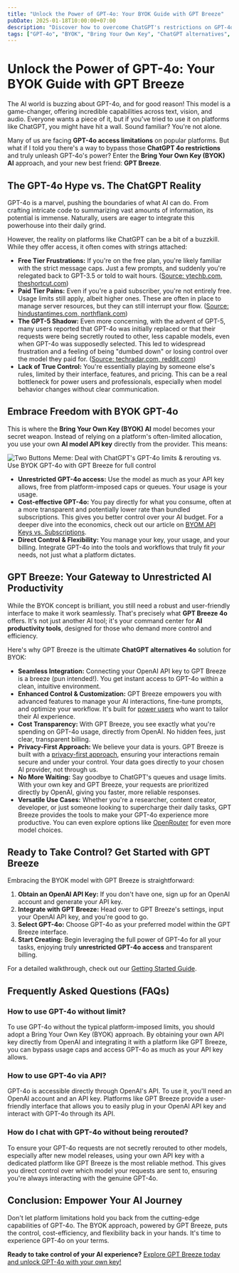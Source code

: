 ```yaml
---
title: "Unlock the Power of GPT-4o: Your BYOK Guide with GPT Breeze"
pubDate: 2025-01-18T10:00:00+07:00
description: "Discover how to overcome ChatGPT's restrictions on GPT-4o access by using a Bring Your Own Key (BYOK) approach with GPT Breeze for unparalleled control and cost-efficiency."
tags: ["GPT-4o", "BYOK", "Bring Your Own Key", "ChatGPT alternatives", "GPT Breeze", "AI models", "AI tools", "unrestricted access", "cost-effective AI"]
---
```


# Unlock the Power of GPT-4o: Your BYOK Guide with GPT Breeze

The AI world is buzzing about GPT-4o, and for good reason! This model is a game-changer, offering incredible capabilities across text, vision, and audio. Everyone wants a piece of it, but if you've tried to use it on platforms like ChatGPT, you might have hit a wall. Sound familiar? You're not alone.

Many of us are facing **GPT-4o access limitations** on popular platforms. But what if I told you there's a way to bypass those **ChatGPT 4o restrictions** and truly unleash GPT-4o's power? Enter the **Bring Your Own Key (BYOK) AI** approach, and your new best friend: **GPT Breeze**.

## The GPT-4o Hype vs. The ChatGPT Reality

GPT-4o is a marvel, pushing the boundaries of what AI can do. From crafting intricate code to summarizing vast amounts of information, its potential is immense. Naturally, users are eager to integrate this powerhouse into their daily grind.

However, the reality on platforms like ChatGPT can be a bit of a buzzkill. While they offer access, it often comes with strings attached:

*   **Free Tier Frustrations:** If you're on the free plan, you're likely familiar with the strict message caps. Just a few prompts, and suddenly you're relegated back to GPT-3.5 or told to wait hours. ([Source: ytechb.com, theshortcut.com](https://vertexaisearch.cloud.google.com/grounding-api-redirect/AUZIYQFrngekwehWTou3b7xkMw0AFGrzutYODFnscBsxqaKdNM9DVjL1Yx9St-FQCPdPKltQLm6iDNpiAB3gIBgeIJoyCy7sxUfaE6IxwjHBAzKDYxFv43xq3ho17P3wP7tciI5J8qw9JKniLsV1EXIWnVrezN2LUI6rZ9lIUIDBogOo))
*   **Paid Tier Pains:** Even if you're a paid subscriber, you're not entirely free. Usage limits still apply, albeit higher ones. These are often in place to manage server resources, but they can still interrupt your flow. ([Source: hindustantimes.com, northflank.com](https://vertexaisearch.cloud.google.com/grounding-api-redirect/AUZIYQH7rU0E1tq9WK6pNslr2H3vGEvwiylFQgLdQkr1qJeGMef8Yjpa5hFYryG6IiF-1nWRsRe9LpcAbATI5iHBYZ9V5gbbZJBZ0iR7wed3n73zFp2DWr670Ne-InwYXt0WwAffFOwXuhQnC3BrZGyYp7NulXe3aueJvk2bUGZ6wJKcicvpu5og9_Ox98TpdZhn62Ak7YG5sSmt84kmYArs4QBn5saLYuIaMzlmazOuW0PWBD-rJpzlps-D4e7JSkzlf7w=))
*   **The GPT-5 Shadow:** Even more concerning, with the advent of GPT-5, many users reported that GPT-4o was initially replaced or that their requests were being secretly routed to other, less capable models, even when GPT-4o was supposedly selected. This led to widespread frustration and a feeling of being "dumbed down" or losing control over the model they paid for. ([Source: techradar.com, reddit.com](https://vertexaisearch.cloud.google.com/grounding-api-redirect/AUZIYQHAL0LWGeKQSpm5WVghdjQNR8xh8jAkDPG3qP1noRCc-Lm28gy-6HKGE4UsxAsDB2K53fdiGTXfv7EdZYYa3-SoI1TD1THZeRjiUvIK1nKTpy4eGfk3c3dZZNWSJ7a-IkhUJ2FYfPUE2LrQCk9E7nGaKKZKhA_Io28tBHfrAXvoYdSfSLQbRGwH6QEIQZMszJKnqXg-wQSiz_cUx50hEZrTCHTy8QUgq26BhazLXRpI87O-Hj5c))
*   **Lack of True Control:** You're essentially playing by someone else's rules, limited by their interface, features, and pricing. This can be a real bottleneck for power users and professionals, especially when model behavior changes without clear communication.

## Embrace Freedom with BYOK GPT-4o

This is where the **Bring Your Own Key (BYOK) AI** model becomes your secret weapon. Instead of relying on a platform's often-limited allocation, you use your own **AI model API key** directly from the provider. This means:

![Two Buttons Meme: Deal with ChatGPT's GPT-4o limits & rerouting vs. Use BYOK GPT-4o with GPT Breeze for full control](https://i.imgflip.com/a9zkk4.jpg)

*   **Unrestricted GPT-4o access:** Use the model as much as your API key allows, free from platform-imposed caps or queues. Your usage is your usage.
*   **Cost-effective GPT-4o:** You pay directly for what you consume, often at a more transparent and potentially lower rate than bundled subscriptions. This gives you better control over your AI budget. For a deeper dive into the economics, check out our article on [BYOM API Keys vs. Subscriptions](/blog/byom-api-keys-vs-subscriptions).
*   **Direct Control & Flexibility:** You manage your key, your usage, and your billing. Integrate GPT-4o into the tools and workflows that truly fit *your* needs, not just what a platform dictates.

## GPT Breeze: Your Gateway to Unrestricted AI Productivity

While the BYOK concept is brilliant, you still need a robust and user-friendly interface to make it work seamlessly. That's precisely what **GPT Breeze 4o** offers. It's not just another AI tool; it's your command center for **AI productivity tools**, designed for those who demand more control and efficiency.

Here's why GPT Breeze is the ultimate **ChatGPT alternatives 4o** solution for BYOK:

*   **Seamless Integration:** Connecting your OpenAI API key to GPT Breeze is a breeze (pun intended!). You get instant access to GPT-4o within a clean, intuitive environment.
*   **Enhanced Control & Customization:** GPT Breeze empowers you with advanced features to manage your AI interactions, fine-tune prompts, and optimize your workflow. It's built for [power users](/for-power-users) who want to tailor their AI experience.
*   **Cost Transparency:** With GPT Breeze, you see exactly what you're spending on GPT-4o usage, directly from OpenAI. No hidden fees, just clear, transparent billing.
*   **Privacy-First Approach:** We believe your data is yours. GPT Breeze is built with a [privacy-first approach](/privacy-first), ensuring your interactions remain secure and under your control. Your data goes directly to your chosen AI provider, not through us.
*   **No More Waiting:** Say goodbye to ChatGPT's queues and usage limits. With your own key and GPT Breeze, your requests are prioritized directly by OpenAI, giving you faster, more reliable responses.
*   **Versatile Use Cases:** Whether you're a researcher, content creator, developer, or just someone looking to supercharge their daily tasks, GPT Breeze provides the tools to make your GPT-4o experience more productive. You can even explore options like [OpenRouter](/guide/openrouter) for even more model choices.

## Ready to Take Control? Get Started with GPT Breeze

Embracing the BYOK model with GPT Breeze is straightforward:

1.  **Obtain an OpenAI API Key:** If you don't have one, sign up for an OpenAI account and generate your API key.
2.  **Integrate with GPT Breeze:** Head over to GPT Breeze's settings, input your OpenAI API key, and you're good to go.
3.  **Select GPT-4o:** Choose GPT-4o as your preferred model within the GPT Breeze interface.
4.  **Start Creating:** Begin leveraging the full power of GPT-4o for all your tasks, enjoying truly **unrestricted GPT-4o access** and transparent billing.

For a detailed walkthrough, check out our [Getting Started Guide](/guide/getting-started).

## Frequently Asked Questions (FAQs)

### How to use GPT-4o without limit?
To use GPT-4o without the typical platform-imposed limits, you should adopt a Bring Your Own Key (BYOK) approach. By obtaining your own API key directly from OpenAI and integrating it with a platform like GPT Breeze, you can bypass usage caps and access GPT-4o as much as your API key allows.

### How to use GPT-4o via API?
GPT-4o is accessible directly through OpenAI's API. To use it, you'll need an OpenAI account and an API key. Platforms like GPT Breeze provide a user-friendly interface that allows you to easily plug in your OpenAI API key and interact with GPT-4o through its API.

### How do I chat with GPT-4o without being rerouted?
To ensure your GPT-4o requests are not secretly rerouted to other models, especially after new model releases, using your own API key with a dedicated platform like GPT Breeze is the most reliable method. This gives you direct control over which model your requests are sent to, ensuring you're always interacting with the genuine GPT-4o.

## Conclusion: Empower Your AI Journey

Don't let platform limitations hold you back from the cutting-edge capabilities of GPT-4o. The BYOK approach, powered by GPT Breeze, puts the control, cost-efficiency, and flexibility back in your hands. It's time to experience GPT-4o on your terms.

**Ready to take control of your AI experience?** [Explore GPT Breeze today and unlock GPT-4o with your own key!](https://gptbreeze.io)
